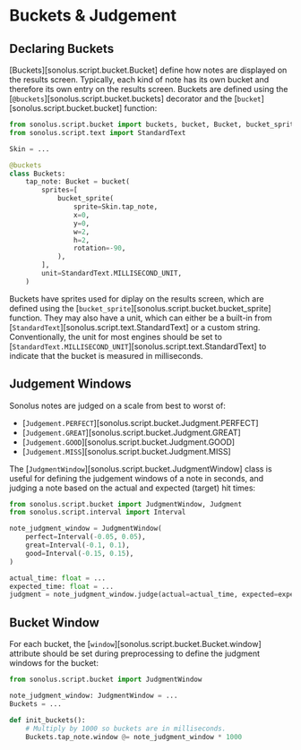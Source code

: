 # Buckets & Judgement

## Declaring Buckets

[Buckets][sonolus.script.bucket.Bucket] define how notes are displayed on the results screen. Typically, each kind of
note has its own bucket and therefore its own entry on the results screen. Buckets are defined using the
[`@buckets`][sonolus.script.bucket.buckets] decorator and the [`bucket`][sonolus.script.bucket.bucket] function:

```python
from sonolus.script.bucket import buckets, bucket, Bucket, bucket_sprite
from sonolus.script.text import StandardText

Skin = ...

@buckets
class Buckets:
    tap_note: Bucket = bucket(
        sprites=[
            bucket_sprite(
                sprite=Skin.tap_note,
                x=0,
                y=0,
                w=2,
                h=2,
                rotation=-90,
            ),
        ],
        unit=StandardText.MILLISECOND_UNIT,
    )
```

Buckets have sprites used for diplay on the results screen, which are defined using the
[`bucket_sprite`][sonolus.script.bucket.bucket_sprite] function. They may also have a unit, which can either be
a built-in from [`StandardText`][sonolus.script.text.StandardText] or a custom string. Conventionally, the unit for
most engines should be set to
[`StandardText.MILLISECOND_UNIT`][sonolus.script.text.StandardText] to indicate that the bucket is
measured in milliseconds.

## Judgement Windows

Sonolus notes are judged on a scale from best to worst of:

- [`Judgement.PERFECT`][sonolus.script.bucket.Judgment.PERFECT]
- [`Judgement.GREAT`][sonolus.script.bucket.Judgment.GREAT]
- [`Judgement.GOOD`][sonolus.script.bucket.Judgment.GOOD]
- [`Judgement.MISS`][sonolus.script.bucket.Judgment.MISS]

The [`JudgmentWindow`][sonolus.script.bucket.JudgmentWindow] class is useful for defining the judgement windows of a
note in seconds, and judging a note based on the actual and expected (target) hit times:

```python
from sonolus.script.bucket import JudgmentWindow, Judgment
from sonolus.script.interval import Interval

note_judgment_window = JudgmentWindow(
    perfect=Interval(-0.05, 0.05),
    great=Interval(-0.1, 0.1),
    good=Interval(-0.15, 0.15),
)

actual_time: float = ...
expected_time: float = ...
judgment = note_judgment_window.judge(actual=actual_time, expected=expected_time)
```

## Bucket Window

For each bucket, the [`window`][sonolus.script.bucket.Bucket.window] attribute should be set during preprocessing to
define the judgment windows for the bucket:

```python
from sonolus.script.bucket import JudgmentWindow

note_judgment_window: JudgmentWindow = ...
Buckets = ...

def init_buckets():
    # Multiply by 1000 so buckets are in milliseconds.
    Buckets.tap_note.window @= note_judgment_window * 1000
```
